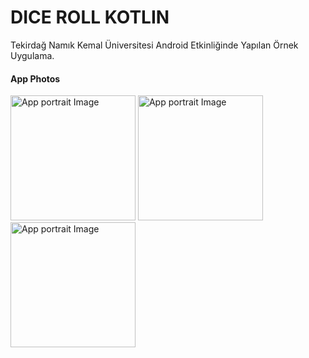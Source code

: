 <h1>DICE ROLL KOTLIN</h1>
<p>Tekirdağ Namık Kemal Üniversitesi Android Etkinliğinde Yapılan Örnek Uygulama.</p>
<h4>App Photos</h4>
<p float = "left">
<img width="200"alt="App portrait Image"src="https://github.com/codception/diceroll-kotlin-app/blob/master/img/1.jpg" >
<img width="200"alt="App portrait Image"src="https://github.com/codception/diceroll-kotlin-app/blob/master/img/2.jpg" >
<img width="200"alt="App portrait Image" src="https://github.com/codception/diceroll-kotlin-app/blob/master/img/3.jpg" >

</p>
